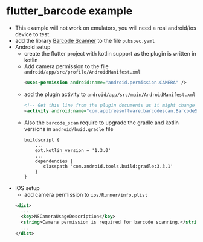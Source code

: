 # flutter_barcode example
- This example will not work on emulators, you will need a real android/ios device to test.
- add the library [Barcode Scanner](https://pub.dev/packages/barcode_scan) to the file `pubspec.yaml`
- Android setup
    - create the flutter project with kotlin support as the plugin is written in kotlin
    - Add camera permission to the file  `android/app/src/profile/AndroidManifest.xml`
        ```xml
        <uses-permission android:name="android.permission.CAMERA" />
        ```
    - add the plugin activity to `android/app/src/main/AndroidManifest.xml`
        ```xml
        <!-- Get this line from the plugin documents as it might change in the future -->
        <activity android:name="com.apptreesoftware.barcodescan.BarcodeScannerActivity"/>
        ```
    - Also the `barcode_scan` require to upgrade the gradle and kotlin versions in `android/buid.gradle` file
        ```
        buildscript {
            ...
            ext.kotlin_version = '1.3.0'
            ...
            dependencies {
               classpath 'com.android.tools.build:gradle:3.3.1'
            }
        }
        ``` 
- IOS setup
    - add camera permission to `ios/Runner/info.plist`
    ```xml
    <dict>
      ...
      <key>NSCameraUsageDescription</key>
      <string>Camera permission is required for barcode scanning.</string>
      ...
    </dict>
    ```
